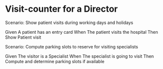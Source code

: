 # Visit-counter for a Director

Scenario: Show patient visits during working days and holidays

  Given A patient has an entry card
  When The patient visits the hospital
  Then Show Patient visit

Scenario: Compute parking slots to reserve for visiting specialists

  Given The visitor is a Specialist
  When The specialist is going to visit
  Then Compute and determine parking slots if available
